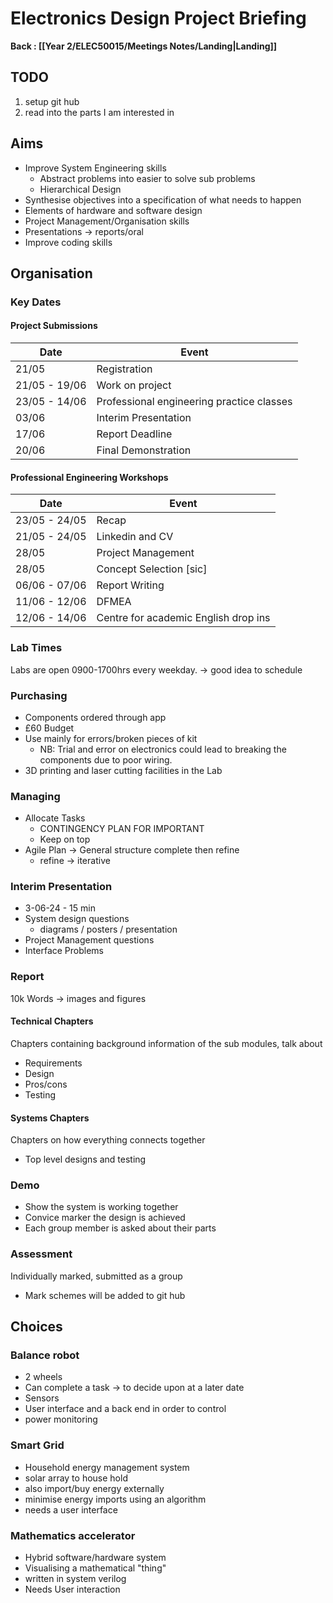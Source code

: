 # Electronics Design Project Briefing
**Back : [[Year 2/ELEC50015/Meetings Notes/Landing|Landing]]**

## TODO
1. setup git hub
2. read into the parts I am interested in
## Aims
- Improve System Engineering skills
	- Abstract problems into easier to solve sub problems
	- Hierarchical Design
- Synthesise objectives into a specification of what needs to happen
- Elements of hardware and software design
- Project Management/Organisation skills
- Presentations -> reports/oral
- Improve coding skills

## Organisation
### Key Dates
#### Project Submissions

| Date          | Event                                     |
| ------------- | ----------------------------------------- |
| 21/05         | Registration                              |
| 21/05 - 19/06 | Work on project                           |
| 23/05 - 14/06 | Professional engineering practice classes |
| 03/06         | Interim Presentation                      |
| 17/06         | Report Deadline                           |
| 20/06         | Final Demonstration                       |
#### Professional Engineering Workshops
| Date          | Event                                |
| ------------- | ------------------------------------ |
| 23/05 - 24/05 | Recap                                |
| 21/05 - 24/05 | Linkedin and CV                      |
| 28/05         | Project Management                   |
| 28/05         | Concept Selection [sic]              |
| 06/06 - 07/06 | Report Writing                       |
| 11/06 - 12/06 | DFMEA                                |
| 12/06 - 14/06 | Centre for academic English drop ins |
### Lab Times
Labs are open 0900-1700hrs every weekday. -> good idea to schedule

### Purchasing
- Components ordered through app
- £60 Budget
- Use mainly for errors/broken pieces of kit
	- NB: Trial and error on electronics could lead to breaking the components due to poor wiring.
- 3D printing and laser cutting facilities in the Lab

### Managing
- Allocate Tasks
	- CONTINGENCY PLAN FOR IMPORTANT
	- Keep on top
- Agile Plan -> General structure complete then refine
	- refine -> iterative


### Interim Presentation
- 3-06-24 - 15 min
- System design questions
	- diagrams / posters / presentation
- Project Management questions
- Interface Problems

### Report
10k Words -> images and figures
#### Technical Chapters
Chapters containing background information of the sub modules, talk about
- Requirements
- Design
- Pros/cons
- Testing
#### Systems Chapters

Chapters on how everything connects together
- Top level designs and testing

### Demo
- Show the system is working together
- Convice marker the design is achieved
- Each group member is asked about their parts
### Assessment
Individually marked, submitted as a group
- Mark schemes will be added to git hub

## Choices
### Balance robot
- 2 wheels
- Can complete a task -> to decide upon at a later date
- Sensors
- User interface and a back end in order to control
- power monitoring

### Smart Grid
- Household energy management system
- solar array to house hold
- also import/buy energy externally
- minimise energy imports using an algorithm
- needs a user interface

### Mathematics accelerator
- Hybrid software/hardware system
- Visualising a mathematical "thing"
- written in system verilog
- Needs User interaction
